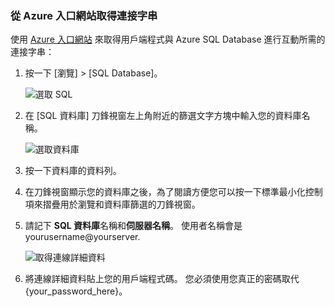 <!--
includes/sql-database-include-connection-string-20-portalshots.md

Latest Freshness check:  2015-09-02 , GeneMi.

## Connection string
-->


### <a name="obtain-the-connection-string-from-the-azure-portal"></a>從 Azure 入口網站取得連接字串
使用 [Azure 入口網站](https://portal.azure.com/) 來取得用戶端程式與 Azure SQL Database 進行互動所需的連接字串：

1. 按一下 [瀏覽] >  [SQL Database]。
   
    ![選取 SQL][1-select-sql]
2. 在 [SQL 資料庫]  刀鋒視窗左上角附近的篩選文字方塊中輸入您的資料庫名稱。
   
    ![選取資料庫][2-select-database]
3. 按一下資料庫的資料列。
4. 在刀鋒視窗顯示您的資料庫之後，為了閱讀方便您可以按一下標準最小化控制項來摺疊用於瀏覽和資料庫篩選的刀鋒視窗。
5. 請記下 **SQL 資料庫**名稱和**伺服器名稱**。  使用者名稱會是 yourusername@yourserver.
   
    ![取得連線詳細資料][3-get-connection-details]
6. 將連線詳細資料貼上您的用戶端程式碼。  您必須使用您真正的密碼取代 {your_password_here}。

<!--
Could not find a good link for PHP

For more information, see:<br/>[Connection Strings and Configuration Files](https://msdn.microsoft.com/library/ms378428.aspx).
-->


<!-- Image references. -->

[1-select-sql]: ./media/sql-database-include-connection-string-20-portalshots/connection-string-select-sql.png

[2-select-database]: ./media/sql-database-include-connection-string-20-portalshots/connection-string-select-database.PNG

[3-get-connection-details]: ./media/sql-database-include-connection-string-20-portalshots/connection-string-details.PNG


<!--
These three includes/ files are a sequenced set, but you can pick and choose:

includes/sql-database-include-connection-string-20-portalshots.md
includes/sql-database-include-connection-string-30-compare.md
includes/sql-database-include-connection-string-40-config.md
-->
